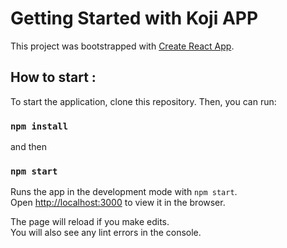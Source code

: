 # Getting Started with Koji APP

This project was bootstrapped with [Create React App](https://github.com/facebook/create-react-app).

## How to start :

To start the application, clone this repository.
Then, you can run:

### `npm install`

and then

### `npm start`

Runs the app in the development mode with `npm start`.\
Open [http://localhost:3000](http://localhost:3000) to view it in the browser.

The page will reload if you make edits.\
You will also see any lint errors in the console.
